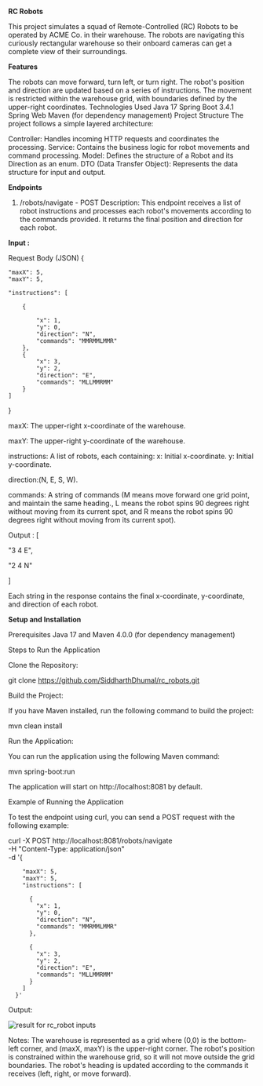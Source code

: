 **RC Robots**

This project simulates a squad of Remote-Controlled (RC) Robots to be operated by ACME Co. in their warehouse. The robots are navigating this curiously rectangular warehouse so their onboard cameras can get a complete view of their surroundings.

**Features**

The robots can move forward, turn left, or turn right.
The robot's position and direction are updated based on a series of instructions.
The movement is restricted within the warehouse grid, with boundaries defined by the upper-right coordinates.
Technologies Used
Java 17
Spring Boot 3.4.1
Spring Web
Maven (for dependency management)
Project Structure
The project follows a simple layered architecture:

Controller: Handles incoming HTTP requests and coordinates the processing.
Service: Contains the business logic for robot movements and command processing.
Model: Defines the structure of a Robot and its Direction as an enum.
DTO (Data Transfer Object): Represents the data structure for input and output.

**Endpoints**
1. /robots/navigate - POST
Description: This endpoint receives a list of robot instructions and processes each robot's movements according to the commands provided. It returns the final position and direction for each robot.

**Input :**

Request Body (JSON)
{

    "maxX": 5,
    "maxY": 5,
    
    "instructions": [
      
        {
        
            "x": 1,
            "y": 0,
            "direction": "N",
            "commands": "MMRMMLMMR"
        },
        {
            "x": 3,
            "y": 2,
            "direction": "E",
            "commands": "MLLMMRMM"
        }
    ]
}


maxX: The upper-right x-coordinate of the warehouse. 

maxY: The upper-right y-coordinate of the warehouse.

instructions: A list of robots, each containing:
x: Initial x-coordinate. y: Initial y-coordinate.

direction:(N, E, S, W).

commands: A string of commands (M means move forward  one grid point, and maintain the same
heading., L means the robot spins 90 degrees right without
moving from its current spot, and R means the robot spins 90 degrees right without
moving from its current spot).

 Output :
[

  "3 4 E",
   
  "2 4 N"
  
]

Each string in the response contains the final x-coordinate, y-coordinate, and direction of each robot.

**Setup and Installation**

Prerequisites
Java 17 and
Maven 4.0.0 (for dependency management)

Steps to Run the Application

Clone the Repository:


git clone https://github.com/SiddharthDhumal/rc_robots.git

Build the Project:

If you have Maven installed, run the following command to build the project:

mvn clean install

Run the Application:

You can run the application using the following Maven command:

mvn spring-boot:run

The application will start on http://localhost:8081 by default.

Example of Running the Application

To test the endpoint using curl, you can send a POST request with the following example:


curl -X POST http://localhost:8081/robots/navigate \
  -H "Content-Type: application/json" \
  -d '{
  
        "maxX": 5,
        "maxY": 5,
        "instructions": [
        
          {
            "x": 1,
            "y": 0,
            "direction": "N",
            "commands": "MMRMMLMMR"
          },
          
          {
            "x": 3,
            "y": 2,
            "direction": "E",
            "commands": "MLLMMRMM"
          }
        ]
      }'

Output: 

 ![result for rc_robot inputs](https://github.com/user-attachments/assets/eccb5802-336e-41b0-92fd-49d787280df6)


Notes:
The warehouse is represented as a grid where (0,0) is the bottom-left corner, and (maxX, maxY) is the upper-right corner.
The robot's position is constrained within the warehouse grid, so it will not move outside the grid boundaries.
The robot's heading is updated according to the commands it receives (left, right, or move forward).


